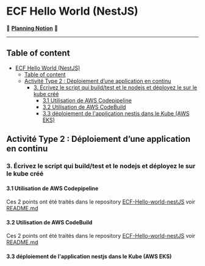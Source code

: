 ﻿# ECF Hello World (NestJS)
📅 [**Planning Notion**](https://mirror-paw-f24.notion.site/f2fa7cecae5a4cd4a1792bf963ec744a?v=b71bd3754f5541c1a7c1a23cbb2f1ca9) 📅  
___ 
## Table of content
- [ECF Hello World (NestJS)](#ecf-hello-world-nestjs)
  - [Table of content](#table-of-content)
  - [Activité Type 2 : Déploiement d’une application en continu](#activité-type-2--déploiement-dune-application-en-continu)
    - [3. Écrivez le script qui build/test et le nodejs et déployez le sur le kube créé](#3-écrivez-le-script-qui-buildtest-et-le-nodejs-et-déployez-le-sur-le-kube-créé)
      - [3.1 Utilisation de AWS Codepipeline](#31-utilisation-de-aws-codepipeline)
      - [3.2 Utilisation de AWS CodeBuild](#32-utilisation-de-aws-codebuild)
      - [3.3 déploiement de l'application nestjs dans le Kube (AWS EKS)](#33-déploiement-de-lapplication-nestjs-dans-le-kube-aws-eks)



## Activité Type 2 : Déploiement d’une application en continu

### 3. Écrivez le script qui build/test et le nodejs et déployez le sur le kube créé

#### 3.1 Utilisation de AWS Codepipeline

Ces 2 points ont été traités dans le repository [ECF-Hello-world-nestJS](https://github.com/Morlok502/ECF-Hello-world-nestJS#3-%C3%A9crivez-le-script-qui-buildtest-et-le-nodejs-et-d%C3%A9ployez-le-sur-le-kube-cr%C3%A9%C3%A9) voir [README.md](https://github.com/Morlok502/ECF-Hello-world-nestJS#3-%C3%A9crivez-le-script-qui-buildtest-et-le-nodejs-et-d%C3%A9ployez-le-sur-le-kube-cr%C3%A9%C3%A9)  

#### 3.2 Utilisation de AWS CodeBuild

Ces 2 points ont été traités dans le repository [ECF-Hello-world-nestJS](https://github.com/Morlok502/ECF-Hello-world-nestJS#3-%C3%A9crivez-le-script-qui-buildtest-et-le-nodejs-et-d%C3%A9ployez-le-sur-le-kube-cr%C3%A9%C3%A9) voir [README.md](https://github.com/Morlok502/ECF-Hello-world-nestJS#3-%C3%A9crivez-le-script-qui-buildtest-et-le-nodejs-et-d%C3%A9ployez-le-sur-le-kube-cr%C3%A9%C3%A9)  

#### 3.3 déploiement de l'application nestjs dans le Kube (AWS EKS)